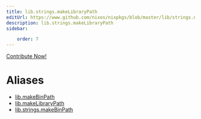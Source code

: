 ```yaml
---
title: lib.strings.makeLibraryPath
editUrl: https://www.github.com/nixos/nixpkgs/blob/master/lib/strings.nix#L264C5
description: lib.strings.makeLibraryPath
sidebar:

    order: 7
---
```


<a href="https://www.github.com/nixos/nixpkgs/blob/master/lib/strings.nix#L264C5">Contribute Now!</a>


# Aliases

- [lib.makeBinPath](/reference/libmakeBinPath)
- [lib.makeLibraryPath](/reference/libmakeLibraryPath)
- [lib.strings.makeBinPath](/reference/libstrings.makeBinPath)


